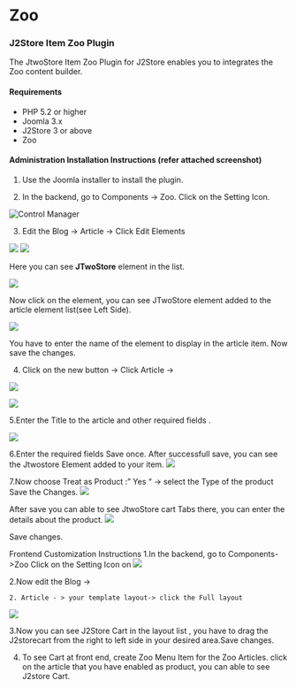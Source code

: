 # Zoo

### J2Store Item Zoo  Plugin 

The JtwoStore Item Zoo Plugin for J2Store enables you to integrates the Zoo content builder. 

#### Requirements
* PHP 5.2 or higher
* Joomla 3.x
* J2Store 3 or above
* Zoo 

#### Administration Installation Instructions (refer attached screenshot)
1. Use the Joomla installer to install the plugin. 

2. In the backend, go to Components -> Zoo. Click on the Setting Icon.
 
![Control Manager](ctrl_manager.png)

3. Edit the Blog -> Article -> Click Edit Elements

![](app_config.png)
![](step_1.png)

	
Here you can see **JTwoStore** element in the list.
  
![](step_2.png)
	
Now click on the element, you can see JTwoStore element added to the article element list(see Left Side).
 
![](step_3_up.png)

You have to enter the name of the element to display in the article item. Now save the changes.	

4. Click on the new button -> Click Article ->

![](create_new_article.png)




![](step_4.png)

5.Enter the Title to the article and other required fields .

![](new_item_before_save.png)

6.Enter the required fields Save once. After successfull save, you can see the Jtwostore Element added to your item.
![](new_item_after_save.png)

	
7.Now choose Treat as Product :” Yes “ -> select the Type of the product Save the
 Changes.
 ![](enable_product_choose_product_type.png)


After save you can able to see  JtwoStore cart  Tabs there, you can enter the details about the product. 
 ![](step_6.png)

 Save changes.

Frontend Customization Instructions
	1.In the backend, go to Components->Zoo Click on the Setting Icon on
	 ![](ctrl_manager.png)

	 
 2.Now edit the Blog -> 

    2. Article - > your template layout-> click the Full layout   
  ![](front_end_adding_element_layout.png)


3.Now you can see J2Store Cart in the layout list , you have to drag the J2storecart from the right to left side in your desired area.Save changes.
		


4. To see Cart at front end, create Zoo Menu Item for the Zoo Articles.
   click on the article that you have enabled as product, you can able to see J2store Cart. 
![![](step_7.png)](step_final.png)
	
		
		



